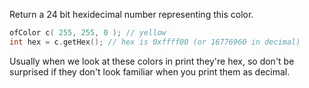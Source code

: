 Return a 24 bit hexidecimal number representing this color.

```cpp
ofColor c( 255, 255, 0 ); // yellow
int hex = c.getHex(); // hex is 0xffff00 (or 16776960 in decimal)
```

Usually when we look at these colors in print they're hex, so don't be 
surprised if they don't look familiar when you print them as decimal.
